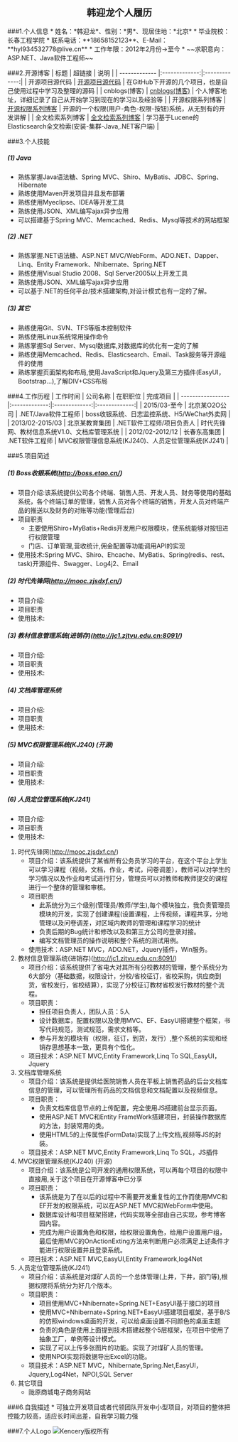 ﻿<h2 align = "center">韩迎龙个人履历</h2>
###1.个人信息
* 姓名：*韩迎龙*、性别：*男*、现居住地：*北京*
* 毕业院校：长春工程学院
* 联系电话：**18658152123**、E-Mail：**hyl934532778@live.cn**
* 工作年限：2012年2月份->至今
* ~~求职意向：ASP.NET、Java软件工程师~~	 

###2.开源博客
| 标题        | 超链接           | 说明           |
| ------------- |:-------------:|:-------------:|
| 开源项目源代码     | [开源项目源代码](https://github.com/kencery "开源项目源代码") | 在GitHub下开源的几个项目，也是自己使用过程中学习及整理的源码 |
| cnblogs(博客)      | [cnblogs(博客)](http://www.cnblogs.com/hanyinglong "cnblogs(博客)")      |  个人博客地址，详细记录了自己从开始学习到现在的学习以及经验等 |
| 开源权限系列博客 |  [开源权限系列博客](http://www.cnblogs.com/hanyinglong/archive/2013/03/22/2976478.html "开源权限系列博客")   | 开源的一个权限(用户-角色-权限-按钮)系统，从无到有的开发讲解  |
| 全文检索系列博客 |  [全文检索系列博客](http://www.cnblogs.com/hanyinglong/p/5464604.html,"全文检索系列博客")   | 学习基于Lucene的Elasticsearch全文检索(安装-集群-Java,.NET客户端) |

###3.个人技能
##### (1) Java
* 熟练掌握Java语法糖、Spring MVC、Shiro、MyBatis、JDBC、Spring、Hibernate
* 熟练使用Maven开发项目并且发布部署
* 熟练使用Myeclipse、IDEA等开发工具
* 熟练使用JSON、XML编写ajax异步应用
* 可以搭建基于Spring MVC、Memcached、Redis、Mysql等技术的网站框架

##### (2) .NET
* 熟练掌握.NET语法糖、ASP.NET MVC/WebForm、ADO.NET、Dapper、Linq、Entity Framework、Nhibernate、Spring.NET
* 熟练使用Visual Studio 2008、Sql Server2005以上开发工具
* 熟练使用JSON、XML编写ajax异步应用
* 可以基于.NET的任何平台/技术搭建架构,对设计模式也有一定的了解。

##### (3) 其它
* 熟练使用Git、SVN、TFS等版本控制软件
* 熟练使用Linux系统常用操作命令
* 熟练掌握Sql Server、Mysql数据库,对数据库的优化有一定的了解
* 熟练使用Memcached、Redis、Elasticsearch、Email、Task服务等开源组件的使用
* 熟练掌握页面架构和布局,使用JavaScript和Jquery及第三方插件(EasyUI，Bootstrap...),了解DIV+CSS布局

###4.工作历程
| 工作时间          | 公司名称  | 在职职位      | 完成项目       |
| ----------------- |:-------------:|:-------------:|:-------------:|
| 2015/03-至今      | 北京某O2O公司 | .NET/Java软件工程师 | boss收银系统、日志监控系统、H5/WeChat外卖网 |
| 2013/02-2015/03   | 北京某教育集团 | .NET软件工程师/项目负责人 | 时代先锋网、教材信息系统V1.0、文档库管理系统 |
| 2012/02-2012/12   | 长春东高集团 | .NET软件工程师 | MVC权限管理信息系统(KJ240)、人员定位管理系统(KJ241) |

###5.项目简述
##### (1) Boss收银系统(http://boss.etao.cn/)
* 项目介绍:该系统提供公司各个终端、销售人员、开发人员、财务等使用的基础系统，各个终端订单的管理，销售人员对各个终端的销售，开发人员对终端产品的推送以及财务的对账等功能(管理后台)
* 项目职责
	* 主要使用Shiro+MyBatis+Redis开发用户权限模块，使系统能够对按钮进行权限管理
	* 门店、订单管理,营收统计,佣金配置等功能调用API的实现
* 使用技术:Spring MVC、Shiro、Ehcache、MyBatis、Spring(redis、rest、task)开源组件、Swagger、Log4j2、Email

##### (2) 时代先锋网(http://mooc.zjsdxf.cn/)
* 项目介绍:
* 项目职责
* 使用技术:

##### (3) 教材信息管理系统(进销存)(http://jc1.zjtvu.edu.cn:8091/)
* 项目介绍:
* 项目职责
* 使用技术:

##### (4) 文档库管理系统
* 项目介绍:
* 项目职责
* 使用技术:

##### (5) MVC权限管理系统(KJ240) (开源)
* 项目介绍:
* 项目职责
* 使用技术:

##### (6) 人员定位管理系统(KJ241)
* 项目介绍:
* 项目职责
* 使用技术:



1. 时代先锋网(http://mooc.zjsdxf.cn/)
	* 项目介绍：该系统提供了某省所有公务员学习的平台，在这个平台上学生可以学习课程（视频，文档，作业，考试，问卷调差），教师可以对学生的学习情况以及作业和考试进行打分，管理员可以对教师和教师提交的课程进行一个整体的管理和审核。
	* 项目职责
		* 此系统分为三个级别(管理员/教师/学生),每个模块独立，我负责管理员模块的开发，实现了创建课程(设置课程，上传视频，课程共享，分地管理以及问卷调差，对区域内教师的管理和课程学习的统计
		* 负责后期的Bug统计和修改以及和第三方公司的登录对接。
		* 编写文档管理员的操作说明和整个系统的测试用例。
	* 使用技术：ASP.NET MVC，ADO.NET，Jquery插件，Win服务。
2. 教材信息管理系统(进销存)(http://jc1.zjtvu.edu.cn:8091/)
	* 项目介绍：该系统提供了省电大对其所有分校教材的管理，整个系统分为6大部分（基础数据，权限设计，分校/省校征订，省校采购，供应商到货，省校发行，省校结算），实现了分校征订教材省校发行教材的整个流程。
	* 项目职责：
		* 担任项目负责人，团队人员：5人
		* 设计数据库，配置权限以及使用MVC、EF、EasyUI搭建整个框架，书写代码规范，测试规范，需求文档等。
		* 参与开发的模块有（权限，征订，到货，发行）,整个系统的实现和经销存思想基本一致，更具有个性化。
	* 项目技术：ASP.NET MVC,Entity Framework,Linq To SQL,EasyUI，Jquery
3. 文档库管理系统
	* 项目介绍：该系统是提供给医院销售人员在平板上销售药品的后台文档库信息的管理，可以管理所有药品的文档信息和文档配置以及视频信息。
	* 项目职责：
		* 负责文档库信息节点的上传配置，完全使用JS搭建前台显示页面。
		* 使用ASP.NET MVC和Entity FrameWork搭建项目，封装操作数据库的方法，封装常用的类。
		* 使用HTML5的上传属性(FormData)实现了上传文档,视频等JS的封装。
	* 项目技术：ASP.NET MVC,Entity Framework,Linq To SQL，JS插件
4. MVC权限管理系统(KJ240) (开源)
	* 项目介绍：该系统是公司开发的通用权限系统，可以再每个项目的权限中直接用,关于这个项目在开源博客中已分享
	* 项目职责：
		* 该系统是为了在以后的过程中不需要开发重复性的工作而使用MVC和EF开发的权限系统，可以在ASP.NET MVC和WebForm中使用。
		* 数据库设计和项目框架搭建，代码实现等全部由自己实现，参考博客园内容。
		* 完成为用户设置角色和权限，给权限设置角色，给用户设置用户组，最后使用MVC的OnActionExting方法来判断用户必须满足上述条件才能进行权限设置并且登录系统。
	* 项目技术：ASP.NET MVC,EasyUI,Entity Framework,log4Net
5. 人员定位管理系统(KJ241)
	* 项目介绍：该系统是对煤矿人员的一个总体管理(上井，下井，部门等),根据权限将系统分为好几个版本。
	* 项目职责：
		* 项目使用MVC+Nhibernate+Spring.NET+EasyUI基于接口的项目
		* 使用MVC+Nhibernate+Spring.NET+EasyUI搭建项目框架，基于B/S的仿照windows桌面的开发，可以给桌面设置不同颜色的桌面主题
		* 负责的角色是使用上面提到技术搭建起整个5层框架，在项目中使用了抽象工厂，单例等设计模式。
		* 实现了可以上传多张图片的功能。实现了对煤矿人员的管理。
		* 使用NPOI实现将数据导出Excel的功能。
	* 项目技术：ASP.NET MVC，Nhibernate,Spring.Net,EasyUI，Jquery,Log4Net，NPOI,SQL Server
6. 其它项目
	* 陇原商城电子商务网站

###6.自我描述
	* 可独立开发项目或者代领团队开发中小型项目，对项目的整体把控能力较高，适应长时间出差，自我学习能力强

###7.个人Logo
![Kencery版权所有](http://pic.cnblogs.com/avatar/a359161.png?id=01220003)
